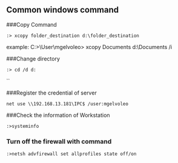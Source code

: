 

## Common windows command


###Copy Command

```
:> xcopy folder_destination d:\folder_destination
```

example: C:>\User\mgelvoleo> xcopy Documents d:\Documents /i


###Change directory
```
:> cd /d d:
```



``

###Register the credential of server

```
net use \\192.168.13.181\IPC$ /user:mgelvoleo
```


###Check the information of Workstation
```
:>systeminfo
```


### Turn off the firewall with command 
```
:>netsh advfirewall set allprofiles state off/on
```

